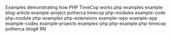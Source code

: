 Examples demonstrating how PHP TimeCop works
php
examples
example
blog-article
example-project
potherca
timecop
php-modules
example-code
php-module
php-examples
php-extensions
example-repo
example-app
example-codes
example-projects
examples-php
php-example
php-timecop
potherca-blog# RN
